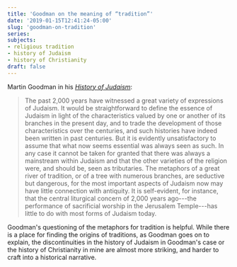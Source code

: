 ```yaml
---
title: 'Goodman on the meaning of “tradition”'
date: '2019-01-15T12:41:24-05:00'
slug: 'goodman-on-tradition'
series:
subjects:
- religious tradition
- history of Judaism
- history of Christianity
draft: false
---
```


Martin Goodman in his [*History of Judaism*](https://press.princeton.edu/titles/11220.html):

> The past 2,000 years have witnessed a great variety of expressions of Judaism. It would be straightforward to define the essence of Judaism in light of the characteristics valued by one or another of its branches in the present day, and to trade the development of those characteristics over the centuries, and such histories have indeed been written in past centuries. But it is evidently unsatisfactory to assume that what now seems essential was always seen as such. In any case it cannot be taken for granted that there was always a mainstream within Judaism and that the other varieties of the religion were, and should be, seen as tributaries. The metaphors of a great river of tradition, or of a tree with numerous branches, are seductive but dangerous, for the most important aspects of Judaism now may have little connection with antiquity. It is self-evident, for instance, that the central liturgical concern of 2,000 years ago---the performance of sacrificial worship in the Jerusalem Temple---has little to do with most forms of Judaism today. 

Goodman's questioning of the metaphors for tradition is helpful. While there is a place for finding the origins of traditions, as Goodman goes on to explain, the discontinuities in the history of Judaism in Goodman's case or the history of Christianity in mine are almost more striking, and harder to craft into a historical narrative. 

